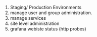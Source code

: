 1. Staging/ Production Environments
2. manage user and group administration.
3. manage services
4. site level administration
5. grafana webiste status (http probes)